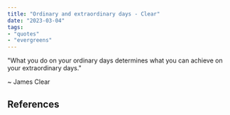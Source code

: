 ```yaml
---
title: "Ordinary and extraordinary days - Clear"
date: "2023-03-04"
tags:
- "quotes"
- "evergreens"
---
```


"What you do on your ordinary days determines what you can achieve on your extraordinary days."

~ James Clear

## References